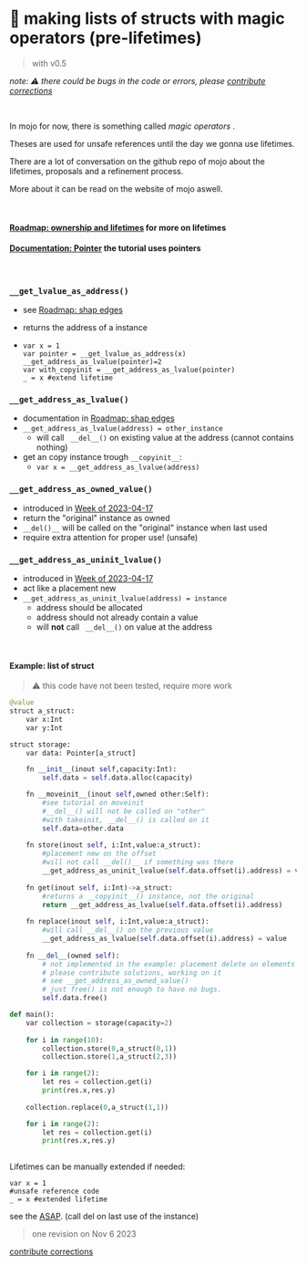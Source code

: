 # 🤹 making lists of structs with magic operators (pre-lifetimes)


> with v0.5

*note: ⚠️ there could be bugs in the code or errors, please [contribute corrections](/contribute.md)*




&nbsp;





In mojo for now, there is something called *magic operators* .

Theses are used for unsafe references until the day we gonna use lifetimes.


There are a lot of conversation on the github repo of mojo about the lifetimes, proposals and a refinement process.

More about it can be read on the website of mojo aswell.




&nbsp;

#### [Roadmap: ownership and lifetimes](https://docs.modular.com/mojo/roadmap.html#ownership-and-lifetimes) for more on lifetimes

#### [Documentation: Pointer](https://docs.modular.com/mojo/stdlib/memory/unsafe.html#pointer) the tutorial uses pointers

&nbsp;


### ```__get_lvalue_as_address()``` 
  - see [Roadmap: shap edges](https://docs.modular.com/mojo/roadmap.html#sharp-edges)
  
  -  returns the address of a instance
  - ```
    var x = 1
    var pointer = __get_lvalue_as_address(x)
    __get_address_as_lvalue(pointer)=2
    var with_copyinit = __get_address_as_lvalue(pointer)
    _ = x #extend lifetime
    ```


### ```__get_address_as_lvalue()```
  - documentation in [Roadmap: shap edges](https://docs.modular.com/mojo/roadmap.html#sharp-edges)
  - ```__get_address_as_lvalue(address) = other_instance ``` 
    - will call ``` __del__()``` on existing value at the address (cannot contains nothing)
  - get an copy instance trough ```__copyinit__```:
    - ```var x = __get_address_as_lvalue(address)```



### ```__get_address_as_owned_value()``` 
  - introduced in [Week of 2023-04-17](https://docs.modular.com/mojo/changelog.html#week-of-2023-04-17)
  -  return the "original" instance as owned
  -  ```__del()__``` will be called on the "original" instance when last used
  -  require extra attention for proper use! (unsafe)


### ```__get_address_as_uninit_lvalue()``` 
  - introduced in [Week of 2023-04-17](https://docs.modular.com/mojo/changelog.html#week-of-2023-04-17)
  -  act like a placement new
  -  ```__get_address_as_uninit_lvalue(address) = instance```
     -  address should be allocated
     -  address should not already contain a value
     -  will **not** call ``` __del__()``` on value at the address 
     

&nbsp;
#### Example: list of struct
> ⚠️ this code have not been tested, require more work
```python
@value
struct a_struct:
    var x:Int
    var y:Int

struct storage:
    var data: Pointer[a_struct]

    fn __init__(inout self,capacity:Int):
        self.data = self.data.alloc(capacity)

    fn __moveinit__(inout self,owned other:Self):
        #see tutorial on moveinit
        #__del__() will not be called on "other"
        #with takeinit, __del__() is called on it
        self.data=other.data
    
    fn store(inout self, i:Int,value:a_struct):
        #placement new on the offset
        #will not call __del()__ if something was there
        __get_address_as_uninit_lvalue(self.data.offset(i).address) = value
    
    fn get(inout self, i:Int)->a_struct:
        #returns a __copyinit__() instance, not the original
        return __get_address_as_lvalue(self.data.offset(i).address)
    
    fn replace(inout self, i:Int,value:a_struct):
        #will call __del__() on the previous value
        __get_address_as_lvalue(self.data.offset(i).address) = value
        
    fn __del__(owned self):
        # not implemented in the example: placement delete on elements
        # please contribute solutions, working on it
        # see __get_address_as_owned_value()
        # just free() is not enough to have no bugs.
        self.data.free()

def main():
    var collection = storage(capacity=2)
    
    for i in range(10):
        collection.store(0,a_struct(0,1))
        collection.store(1,a_struct(2,3))

    for i in range(2):
        let res = collection.get(i)
        print(res.x,res.y)
        
    collection.replace(0,a_struct(1,1))

    for i in range(2):
        let res = collection.get(i)
        print(res.x,res.y)
    
```
Lifetimes can be manually extended if needed:
```
var x = 1
#unsafe reference code
_ = x #extended lifetime
```
see the [ASAP](https://docs.modular.com/mojo/programming-manual.html#behavior-of-destructors). (call del on last use of the instance)

> one revision on Nov 6 2023

[contribute corrections](/contribute.md)